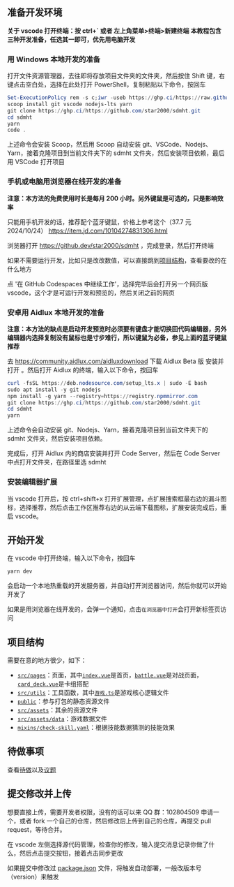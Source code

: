 ## 准备开发环境

**关于 vscode 打开终端：按 ctrl+` 或者 左上角菜单>终端>新建终端**
**本教程包含三种开发准备，任选其一即可，优先用电脑开发**

### 用 Windows 本地开发的准备

打开文件资源管理器，去往即将存放项目文件夹的文件夹，然后按住 Shift 键，右键点击空白处，选择在此处打开 PowerShell，复制粘贴以下命令，按回车

```ps1
Set-ExecutionPolicy rem -s c;iwr -useb https://ghp.ci/https://raw.githubusercontent.com/star2000/scoop/master/install.ps1 | iex
scoop install git vscode nodejs-lts yarn
git clone https://ghp.ci/https://github.com/star2000/sdmht.git
cd sdmht
yarn
code .
```

上述命令会安装 Scoop，然后用 Scoop 自动安装 git、VSCode、Nodejs、Yarn，接着克隆项目到当前文件夹下的 sdmht 文件夹，然后安装项目依赖，最后用 VSCode 打开项目

### 手机或电脑用浏览器在线开发的准备

**注意：本方法的免费使用时长是每月 200 小时。另外键鼠是可选的，只是影响效率**

只能用手机开发的话，推荐配个蓝牙键鼠，价格上参考这个（37.7 元 2024/10/24） https://item.jd.com/10104274831306.html

浏览器打开 https://github.dev/star2000/sdmht ，完成登录，然后打开终端

如果不需要运行开发，比如只是改改数值，可以直接跳到[项目结构](#项目结构)，查看要改的在什么地方

点 '在 GitHub Codespaces 中继续工作'，选择完毕后会打开另一个网页版 vscode，这个才是可运行开发和预览的，然后关闭之前的网页

### 安卓用 Aidlux 本地开发的准备

**注意：本方法的缺点是启动开发预览时必须要有键盘才能切换回代码编辑器，另外编辑器内选择复制没有鼠标也是寸步难行，所以键鼠为必备，参见上面的蓝牙键鼠推荐**

去 https://community.aidlux.com/aidluxdownload 下载 Aidlux Beta 版 安装并打开 。然后打开 Aidlux 的终端，输入以下命令，按回车

```ps1
curl -fsSL https://deb.nodesource.com/setup_lts.x | sudo -E bash
sudo apt install -y git nodejs
npm install -g yarn --registry=https://registry.npmmirror.com
git clone https://ghp.ci/https://github.com/star2000/sdmht.git
cd sdmht
yarn
```

上述命令会自动安装 git、Nodejs、Yarn，接着克隆项目到当前文件夹下的 sdmht 文件夹，然后安装项目依赖。

完成后，打开 Aidlux 内的商店安装并打开 Code Server，然后在 Code Server 中点打开文件夹，在路径里选 sdmht

### 安装编辑器扩展

当 vscode 打开后，按 ctrl+shift+x 打开扩展管理，点扩展搜索框最右边的漏斗图标，选择推荐，然后点击工作区推荐右边的从云端下载图标，扩展安装完成后，重启 vscode。

## 开始开发

在 vscode 中打开终端，输入以下命令，按回车

```sh
yarn dev
```

会启动一个本地热重载的开发服务器，并自动打开浏览器访问，然后你就可以开始开发了

如果是用浏览器在线开发的，会弹一个通知，点击`在浏览器中打开`会打开新标签页访问

## 项目结构

需要在意的地方很少，如下：

- [`src/pages`](src/pages/)：页面，其中[`index.vue`](src/pages/index.vue)是首页，[`battle.vue`](src/pages/battle.vue)是对战页面，[`card_deck.vue`](src/pages/card_deck.vue)是卡组搭配
- [`src/utils`](src/utils/)：工具函数，其中[`游戏.ts`](src/utils/游戏.ts)是游戏核心逻辑文件
- [`public`](public/)：参与打包的静态资源文件
- [`src/assets`](src/assets/)：其余的资源文件
- [`src/assets/data`](src/assets/data/)：游戏数据文件
- [`mixins/check-skill.yaml`](mixins/check-skill.yaml)：根据技能数据猜测的技能效果

## 待做事项

查看[待做](待做.txt)以及[议题](https://github.com/star2000/sdmht/issues)

## 提交修改并上传

想要直接上传，需要开发者权限，没有的话可以来 QQ 群：102804509 申请一个，或者 fork 一个自己的仓库，然后修改后上传到自己的仓库，再提交 pull request，等待合并。

在 vscode 左侧选择源代码管理，检查你的修改，输入提交消息记录你做了什么，然后点击提交按钮，接着点击同步更改

如果提交中修改过 [package.json](package.json) 文件，将触发自动部署，一般改版本号（version）来触发

